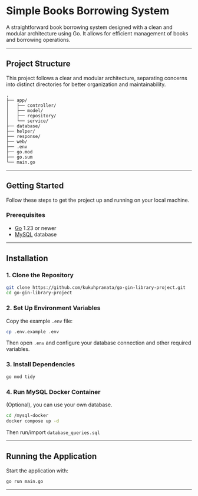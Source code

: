# Simple Books Borrowing System

A straightforward book borrowing system designed with a clean and modular architecture using Go. It allows for efficient management of books and borrowing operations.

---

## Project Structure

This project follows a clear and modular architecture, separating concerns into distinct directories for better organization and maintainability.

```
.
├── app/
│   ├── controller/
│   ├── model/
│   ├── repository/
│   └── service/
├── database/
├── helper/
├── response/
├── web/
├── .env
├── go.mod
├── go.sum
└── main.go
```

---

## Getting Started

Follow these steps to get the project up and running on your local machine.

### Prerequisites

- [Go](https://golang.org/dl/) 1.23 or newer  
- [MySQL](https://www.mysql.com/) database

---

## Installation

### 1. Clone the Repository

```bash
git clone https://github.com/kukuhpranata/go-gin-library-project.git
cd go-gin-library-project
```

### 2. Set Up Environment Variables

Copy the example `.env` file:

```bash
cp .env.example .env
```

Then open `.env` and configure your database connection and other required variables.

### 3. Install Dependencies

```bash
go mod tidy
```

### 4. Run MySQL Docker Container 
(Optional), you can use your own database.

```bash
cd /mysql-docker
docker compose up -d
```
Then run/import ```database_queries.sql```

---

## Running the Application

Start the application with:

```bash
go run main.go
```

---
